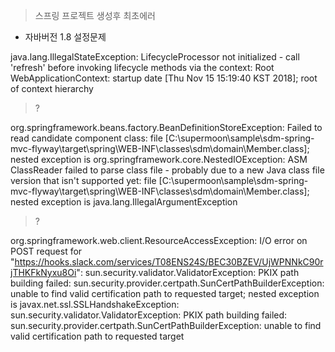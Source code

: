 > 스프링 프로젝트 생성후 최초에러

-	자바버전 1.8 설정문제

java.lang.IllegalStateException: LifecycleProcessor not initialized - call 'refresh' before invoking lifecycle methods via the context: Root WebApplicationContext: startup date [Thu Nov 15 15:19:40 KST 2018]; root of context hierarchy

> ?

org.springframework.beans.factory.BeanDefinitionStoreException: Failed to read candidate component class: file [C:\supermoon\sample\sdm-spring-mvc-flyway\target\spring\WEB-INF\classes\sdm\domain\Member.class]; nested exception is org.springframework.core.NestedIOException: ASM ClassReader failed to parse class file - probably due to a new Java class file version that isn't supported yet: file [C:\supermoon\sample\sdm-spring-mvc-flyway\target\spring\WEB-INF\classes\sdm\domain\Member.class]; nested exception is java.lang.IllegalArgumentException

> ?

org.springframework.web.client.ResourceAccessException: I/O error on POST request for "https://hooks.slack.com/services/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": sun.security.validator.ValidatorException: PKIX path building failed: sun.security.provider.certpath.SunCertPathBuilderException: unable to find valid certification path to requested target; nested exception is javax.net.ssl.SSLHandshakeException: sun.security.validator.ValidatorException: PKIX path building failed: sun.security.provider.certpath.SunCertPathBuilderException: unable to find valid certification path to requested target
